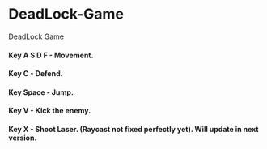 # DeadLock-Game
DeadLock Game

#### Key A S D F - Movement. 
#### Key C - Defend. 
#### Key Space - Jump. 
#### Key V - Kick the enemy. 
#### Key X - Shoot Laser. (Raycast not fixed perfectly yet). Will update in next version.
